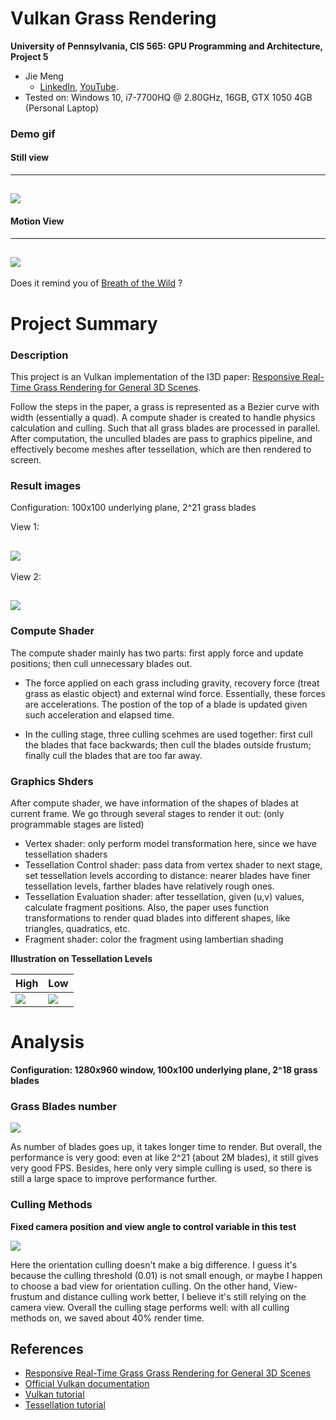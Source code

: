 Vulkan Grass Rendering
========================

**University of Pennsylvania, CIS 565: GPU Programming and Architecture, Project 5**

* Jie Meng
  * [LinkedIn](https://www.linkedin.com/in/jie-meng/), [YouTube](https://www.youtube.com/channel/UC7G8fUcQrrI_1YnXY5sQM6A).
* Tested on: Windows 10, i7-7700HQ @ 2.80GHz, 16GB, GTX 1050 4GB (Personal Laptop)


### Demo gif

#### Still view
------------------------
![](img/g1.gif)
-----------------------

#### Motion View
---------------------------
![](img/g2.gif)
------------------------

Does it remind you of [Breath of the Wild](https://www.google.com/search?q=legend+of+zelda+breath+of+the+wild+grass&source=lnms&tbm=isch&sa=X&ved=0ahUKEwj58aWhrbzeAhVJmeAKHUi-DW0Q_AUIFCgC&biw=1396&bih=686#imgrc=1mbfVXdFsBjPbM:) ?

Project Summary
======================

### Description
This project is an Vulkan implementation of the I3D paper: [Responsive Real-Time Grass Rendering for General 3D Scenes](https://www.cg.tuwien.ac.at/research/publications/2017/JAHRMANN-2017-RRTG/JAHRMANN-2017-RRTG-draft.pdf).

Follow the steps in the paper, a grass is represented as a Bezier curve with width (essentially a quad). A compute shader is created to handle physics calculation and culling. Such that all grass blades are processed in parallel. After computation, the unculled blades are pass to graphics pipeline, and effectively become meshes after tessellation, which are then rendered to screen.

### Result images

Configuration: 100x100 underlying plane, 2^21 grass blades

View 1:

![](img/g11.png)
------------------------

View 2:

![](img/g22.png)
------------------------


### Compute Shader

The compute shader mainly has two parts: first apply force and update positions; then cull unnecessary blades out.

 * The force applied on each grass including gravity, recovery force (treat grass as elastic object) and external wind force. Essentially, these forces are accelerations. The postion of the top of a blade is updated given such acceleration and elapsed time.

 * In the culling stage, three culling scehmes are used together: first cull the blades that face backwards; then cull the blades outside frustum; finally cull the blades that are too far away.

### Graphics Shders

After compute shader, we have information of the shapes of blades at current frame. We go through several stages to render it out: (only programmable stages are listed)

 * Vertex shader: only perform model transformation here, since we have tessellation shaders
 * Tessellation Control shader: pass data from vertex shader to next stage, set tessellation levels according to distance: nearer blades have finer tessellation levels, farther blades have relatively rough ones.
 * Tessellation Evaluation shader: after tessellation, given (u,v) values, calculate fragment positions. Also, the paper uses function transformations to render quad blades into different shapes, like triangles, quadratics, etc.
 * Fragment shader: color the fragment using lambertian shading

**Illustration on Tessellation Levels**

High  |   Low
------|-------
![](img/tese1.png) | ![](img/tese2.png)


Analysis
====================

**Configuration: 1280x960 window, 100x100 underlying plane, 2^18 grass blades**

### Grass Blades number

![](img/performance1.png)

As number of blades goes up, it takes longer time to render. But overall, the performance is very good: even at like 2^21 (about 2M blades), it still gives very good FPS. Besides, here only very simple culling is used, so there is still a large space to improve performance further.

### Culling Methods

**Fixed camera position and view angle to control variable in this test**

![](img/performance1.png)

Here the orientation culling doesn't make a big difference. I guess it's because the culling threshold (0.01) is not small enough, or maybe I happen to choose a bad view for orientation culling. On the other hand, View-frustum and distance culling work better, I believe it's still relying on the camera view. Overall the culling stage performs well: with all culling methods on, we saved about 40% render time.



## References

* [Responsive Real-Time Grass Grass Rendering for General 3D Scenes](https://www.cg.tuwien.ac.at/research/publications/2017/JAHRMANN-2017-RRTG/JAHRMANN-2017-RRTG-draft.pdf)
* [Official Vulkan documentation](https://www.khronos.org/registry/vulkan/)
* [Vulkan tutorial](https://vulkan-tutorial.com/)
* [Tessellation tutorial](http://in2gpu.com/2014/07/12/tessellation-tutorial-opengl-4-3/)

